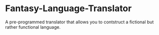 # Fantasy-Language-Translator
A pre-programmed translator that allows you to contstruct a fictional but rather functional language. 
